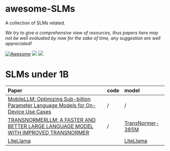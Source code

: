 # awesome-SLMs
A collection of SLMs related.

*We try to give a comprehensive view of resources, thus papers here may not be well evaluated by now for the sake of time, any suggestion are well appreciated!*

[![Awesome](https://awesome.re/badge.svg)](https://github.com/4IK1d/awesome-SLMs/) 
![](https://img.shields.io/github/last-commit/4IK1d/awesome-SLMs?color=green) 
![](https://img.shields.io/badge/PRs-Welcome-red)

<!-- General -->
<!-- 

 -->

 

# SLMs under 1B

| Paper | code | model |
| :---------------------------------------------- | :---------------------------------------------- | :---------------------------------------------- |
|  [MobileLLM: Optimizing Sub-billion Parameter Language Models for On-Device Use Cases](https://arxiv.org/abs/2402.14905)  | / | / |
|  [TRANSNORMERLLM: A FASTER AND BETTER LARGE LANGUAGE MODEL WITH IMPROVED TRANSNORMER](https://arxiv.org/pdf/2307.14995.pdf)  | / | [TransNormer-385M](https://huggingface.co/OpenNLPLab/TransNormerLLM-385M) |
|  [LiteLlama](https://arxiv.org/pdf/2307.14995.pdf)  |  | [LiteLlama](https://huggingface.co/ahxt/LiteLlama-460M-1T) |



<!-- 
Chameleon: Plug-and-Play Compositional Reasoning with Large Language Models|https://arxiv.org/pdf/2304.09842.pdf|Chameleon|https://chameleon-llm.github.io/|ScienceQA|https://scienceqa.github.io/|TabMWP|https://promptpg.github.io/
Program of thoughts prompting: Disentangling computation from reasoning for numerical reasoning tasks|https://arxiv.org/abs/2211.12588|code|https://github.com/wenhuchen/Program-of-Thoughts|data|https://github.com/wenhuchen/Program-of-Thoughts
ToolAlpaca: Generalized Tool Learning for Language Models with 3000 Simulated Cases|https://arxiv.org/pdf/2306.05301.pdf|code||data||
TALM: Tool Augmented Language Models|https://arxiv.org/pdf/2205.12255.pdf|code||NaturalQuestions|https://ai.google.com/research/NaturalQuestions|MathQA|https://math-qa.github.io/math-QA/
Adaptive Chameleon or Stubborn Sloth: Unraveling the Behavior of Large Language Models in Knowledge Clashes|https://arxiv.org/pdf/2305.13300.pdf|LLM-knowledge-conflict|https://github.com/OSU-NLP-Group/LLM-Knowledge-Conflict|conflictQA|https://github.com/OSU-NLP-Group/LLM-Knowledge-Conflict/tree/main/conflictQA
On the Tool Manipulation Capability of Open-source Large Language Models|https://arxiv.org/pdf/2305.16504.pdf|ToolBench|https://github.com/sambanova/toolbench|ToolBench|https://github.com/sambanova/toolbench
CREATOR: Disentangling Abstract and Concrete Reasonings of Large
Language Models through Tool Creation|https://arxiv.org/pdf/2305.14318.pdf|code||MATH|https://github.com/hendrycks/math/|abMWP|https://promptpg.github.io/
HuggingGPT: Solving AI Tasks with ChatGPT and its Friends in HuggingFace|https://arxiv.org/pdf/2303.17580.pdf|huggingGPT|https://github.com/microsoft/JARVIS|data|https://github.com/microsoft/JARVIS|
ToolkenGPT: Augmenting Frozen Language Models with Massive Tools via Tool Embeddings|https://arxiv.org/pdf/2305.11554.pdf|/||/||
WebGPT: Browser-assisted question-answering with human feedback|https://arxiv.org/abs/2112.09332|/||/||
WebCPM: Interactive Web Search for Chinese Long-form Question Answering|https://arxiv.org/abs/2305.06849|webcpm|https://github.com/thunlp/WebCPM|data|https://github.com/thunlp/WebCPM
SwiftSage: A Generative Agent with Fast and Slow Thinking for Complex Interactive Tasks|https://arxiv.org/abs/2305.17390|SwiftSage|https://github.com/yuchenlin/swiftsage/|ScienceWorld benchmark|https://sciworld.apps.allenai.org/
ReWOO: Decoupling Reasoning from Observations for Efficient Augmented Language Models|https://arxiv.org/abs/2305.18323|ReWOO|https://github.com/billxbf/ReWOO|hotpotqa|https://paperswithcode.com/dataset/hotpotqa
 -->

<!--
## Refer to Awesome Lists

We are standing on the shoulders of giants, inspired and borrow a lot from them.

- **[Awesome-Multimodal-Reasoning](https://github.com/atfortes/Awesome-Multimodal-Reasoning)**  Collection of papers and resources on Multimodal Reasoning, including Vision-Language Models, Multimodal Chain-of-Thought, Visual Inference, and others.
 -->
